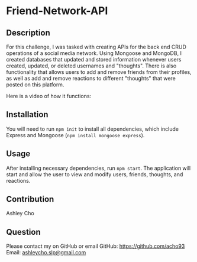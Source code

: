 # Friend-Network-API

## Description
For this challenge, I was tasked with creating APIs for the back end CRUD operations of a social media network. Using Mongoose and MongoDB, I created databases that updated and stored information whenever users created, updated, or deleted usernames and "thoughts". There is also functionality that allows users to add and remove friends from their profiles, as well as add and remove reactions to different "thoughts" that were posted on this platform.

Here is a video of how it functions: 

## Installation
You will need to run `npm init` to install all dependencies, which include Express and Mongoose (`npm install mongoose express`).

## Usage
After installing necessary dependencies, run `npm start`. The application will start and allow the user to view and modify users, friends, thoughts, and reactions.

## Contribution
Ashley Cho

## Question
Please contact my on GitHub or email
GitHub: https://github.com/acho93
Email: ashleycho.slp@gmail.com